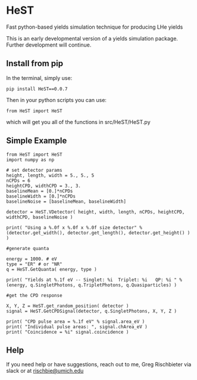 # HeST
Fast python-based yields simulation technique for producing LHe yields

This is an early developmental version of a yields simulation package. Further development will continue. 

## Install from pip

In the terminal, simply use: 

`pip install HeST==0.0.7`

Then in your python scripts you can use: 

`from HeST import HeST`

which will get you all of the functions in src/HeST/HeST.py

## Simple Example

```
from HeST import HeST
import numpy as np

# set detector params
height, length, width = 5., 5., 5
nCPDs = 6
heightCPD, widthCPD = 3., 3.
baselineMean = [0.]*nCPDs
baselineWidth = [0.]*nCPDs
baselineNoise = [baselineMean, baselineWidth]

detector = HeST.VDetector( height, width, length, nCPDs, heightCPD, widthCPD, baselineNoise )

print( "Using a %.0f x %.0f x %.0f size detector" % (detector.get_width(), detector.get_length(), detector.get_height() ) )

#generate quanta

energy = 1000. # eV
type = "ER" # or "NR"
q = HeST.GetQuanta( energy, type )

print( "Yields at %.1f eV -- Singlet: %i  Triplet: %i   QP: %i " % (energy, q.SingletPhotons, q.TripletPhotons, q.Quasiparticles) )

#get the CPD response

X, Y, Z = HeST.get_random_position( detector )
signal = HeST.GetCPDSignal(detector, q.SingletPhotons, X, Y, Z )

print( "CPD pulse area = %.1f eV" % signal.area_eV )
print( "Individual pulse areas: ", signal.chArea_eV )
print( "Coincidence = %i" signal.coincidence )

```


## Help

If you need help or have suggestions, reach out to me, Greg Rischbieter via slack or at rischbie@umich.edu

